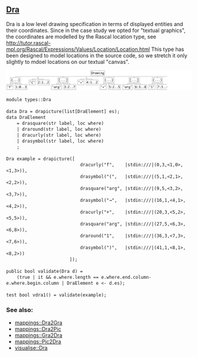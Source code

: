 ## [Dra](https://github.com/grammarware/bx-parsing/blob/master/src/types/Dra.rsc)

Dra is a low level drawing specification in terms of displayed entities and their
coordinates. Since in the case study we opted for "textual graphics", the coordinates
are modelled by the Rascal location type, see
http://tutor.rascal-mpl.org/Rascal/Expressions/Values/Location/Location.html
This type has been designed to model locations in the source code, so we stretch it
only slightly to mdoel locations on our textual "canvas".

![Example](https://github.com/grammarware/bx-parsing/raw/master/img/Dra.png)

```
module types::Dra

data Dra = drapicture(list[DraElement] es);
data DraElement
    = drasquare(str label, loc where)
    | draround(str label, loc where)
    | dracurly(str label, loc where)
    | drasymbol(str label, loc where)
    ;

Dra example = drapicture([
                            dracurly("f",    |stdin:///|(0,3,<1,0>,<1,3>)),
                            drasymbol("(",   |stdin:///|(5,1,<2,1>,<2,2>)),
                            drasquare("arg", |stdin:///|(9,5,<3,2>,<3,7>)),
                            drasymbol("→",   |stdin:///|(16,1,<4,1>,<4,2>)),
                            dracurly("+",    |stdin:///|(20,3,<5,2>,<5,5>)),
                            drasquare("arg", |stdin:///|(27,5,<6,3>,<6,8>)),
                            draround("1",    |stdin:///|(36,3,<7,3>,<7,6>)),
                            drasymbol(")",   |stdin:///|(41,1,<8,1>,<8,2>))
                        ]);

public bool validate(Dra d) = 
    (true | it && e.where.length == e.where.end.column-e.where.begin.column | DraElement e <- d.es);

test bool vdra1() = validate(example);
```

### See also:
* [mappings::Dra2Gra](https://github.com/grammarware/bx-parsing/blob/master/src/mappings/Dra2Gra.rsc)
* [mappings::Dra2Pic](https://github.com/grammarware/bx-parsing/blob/master/src/mappings/Dra2Pic.rsc)
* [mappings::Gra2Dra](https://github.com/grammarware/bx-parsing/blob/master/src/mappings/Gra2Dra.rsc)
* [mappings::Pic2Dra](https://github.com/grammarware/bx-parsing/blob/master/src/mappings/Pic2Dra.rsc)
* [visualise::Dra](https://github.com/grammarware/bx-parsing/blob/master/src/visualise/Dra.rsc)

